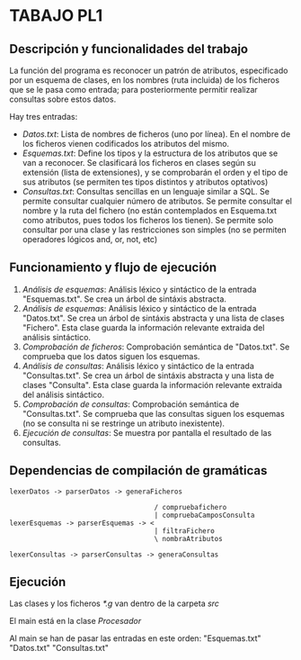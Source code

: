 TABAJO PL1
=========

Descripción y funcionalidades del trabajo
-----------------------------------------
La función del programa es reconocer un patrón de atributos, especificado por un esquema de clases, en los nombres (ruta incluida) de los ficheros que se le pasa como entrada; para posteriormente permitir realizar consultas sobre estos datos.

Hay tres entradas:

* *Datos.txt*: Lista de nombres de ficheros (uno por línea). En el nombre de los ficheros vienen codificados los atributos del mismo.
* *Esquemas.txt*: Define los tipos y la estructura de los atributos que se van a reconocer. Se clasificará los ficheros en clases según su extensión (lista de extensiones), y se comprobarán el orden y el tipo de sus atributos (se permiten tes tipos distintos y atributos optativos)
* *Consultas.txt*: Consultas sencillas en un lenguaje similar a SQL. Se permite consultar cualquier número de atributos. Se permite consultar el nombre y la ruta del fichero (no están contemplados en Esquema.txt como atributos, pues todos los ficheros los tienen). Se permite solo consultar por una clase y las restricciones son simples (no se permiten operadores lógicos and, or, not, etc)

Funcionamiento y flujo de ejecución
-----------------------------------
1. *Análisis de esquemas*: Análisis léxico y sintáctico de la entrada "Esquemas.txt". Se crea un árbol de sintáxis abstracta.
2. *Análisis de esquemas*: Análisis léxico y sintáctico de la entrada "Datos.txt". Se crea un árbol de sintáxis abstracta y una lista de clases "Fichero". Esta clase guarda la información relevante extraida del análisis sintáctico.
3. *Comprobación de ficheros*: Comprobación semántica de "Datos.txt". Se comprueba que los datos siguen los esquemas.
4. *Análisis de consultas*: Análisis léxico y sintáctico de la entrada "Consultas.txt". Se crea un árbol de sintáxis abstracta y una lista de clases "Consulta". Esta clase guarda la información relevante extraida del análisis sintáctico.
5. *Comprobación de consultas*: Comprobación semántica de "Consultas.txt". Se comprueba que las consultas siguen los esquemas (no se consulta ni se restringe un atributo inexistente).
6. *Ejecución de consultas*: Se muestra por pantalla el resultado de las consultas.


Dependencias de compilación de gramáticas
-----------------------------------------
	lexerDatos -> parserDatos -> generaFicheros

	                                    / compruebafichero
	                                    | compruebaCamposConsulta
	lexerEsquemas -> parserEsquemas -> <  
	                                    | filtraFichero
	                                    \ nombraAtributos
	
	lexerConsultas -> parserConsultas -> generaConsultas

Ejecución
---------
Las clases y los ficheros _\*.g_ van dentro de la carpeta _src_

El main está en la clase _Procesador_

Al main se han de pasar las entradas en este orden: "Esquemas.txt" "Datos.txt" "Consultas.txt"
